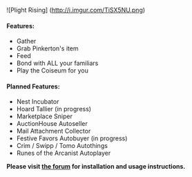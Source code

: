![Plight Rising] (http://i.imgur.com/TiSX5NU.png)

#### Features:
* Gather
* Grab Pinkerton's item
* Feed
* Bond with ALL your familiars
* Play the Coiseum for you

#### Planned Features:
* Nest Incubator
* Hoard Tallier (in progress)
* Marketplace Sniper
* AuctionHouse Autoseller
* Mail Attachment Collector
* Festive Favors Autobuyer (in progress)
* Crim / Swipp / Tomo Autothings
* Runes of the Arcanist Autoplayer


**Please visit [the forum](http://clraik.com/forum/showthread.php?t=40283) for installation and usage instructions.**
